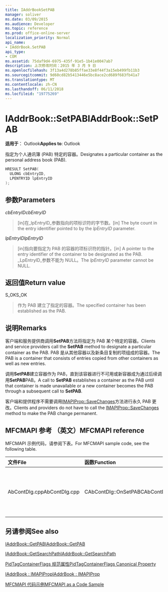 ```yaml
---
title: IAddrBookSetPAB
manager: soliver
ms.date: 03/09/2015
ms.audience: Developer
ms.topic: reference
ms.prod: office-online-server
localization_priority: Normal
api_name:
- IAddrBook.SetPAB
api_type:
- COM
ms.assetid: 75daf9d4-6975-435f-91e5-1b41e0047ab7
description: 上次修改时间：2015 年 3 月 9 日
ms.openlocfilehash: 3f13a4d278b85ffae33e8f44f3a15eb499fb11b3
ms.sourcegitcommit: 9d60cd82b5413446e5bc8ace2cd689f683fb41a7
ms.translationtype: MT
ms.contentlocale: zh-CN
ms.lasthandoff: 06/11/2018
ms.locfileid: "19775269"
---
```

# <a name="iaddrbooksetpab"></a><span data-ttu-id="03f95-103">IAddrBook::SetPAB</span><span class="sxs-lookup"><span data-stu-id="03f95-103">IAddrBook::SetPAB</span></span>

  
  
<span data-ttu-id="03f95-104">**适用于**： Outlook</span><span class="sxs-lookup"><span data-stu-id="03f95-104">**Applies to**: Outlook</span></span> 
  
<span data-ttu-id="03f95-105">指定为个人通讯簿 (PAB) 特定的容器。</span><span class="sxs-lookup"><span data-stu-id="03f95-105">Designates a particular container as the personal address book (PAB).</span></span>
  
```cpp
HRESULT SetPAB(
  ULONG cbEntryID,
  LPENTRYID lpEntryID
);
```

## <a name="parameters"></a><span data-ttu-id="03f95-106">参数</span><span class="sxs-lookup"><span data-stu-id="03f95-106">Parameters</span></span>

 <span data-ttu-id="03f95-107">_cbEntryID_</span><span class="sxs-lookup"><span data-stu-id="03f95-107">_cbEntryID_</span></span>
  
> <span data-ttu-id="03f95-108">[in]在_lpEntryID_参数指向的项标识符的字节数。</span><span class="sxs-lookup"><span data-stu-id="03f95-108">[in] The byte count in the entry identifier pointed to by the  _lpEntryID_ parameter.</span></span> 
    
 <span data-ttu-id="03f95-109">_lpEntryID_</span><span class="sxs-lookup"><span data-stu-id="03f95-109">_lpEntryID_</span></span>
  
> <span data-ttu-id="03f95-110">[in]指向要指定为 PAB 的容器的项标识符的指针。</span><span class="sxs-lookup"><span data-stu-id="03f95-110">[in] A pointer to the entry identifier of the container to be designated as the PAB.</span></span> <span data-ttu-id="03f95-111">_LpEntryID_参数不能为 NULL。</span><span class="sxs-lookup"><span data-stu-id="03f95-111">The  _lpEntryID_ parameter cannot be NULL.</span></span> 
    
## <a name="return-value"></a><span data-ttu-id="03f95-112">返回值</span><span class="sxs-lookup"><span data-stu-id="03f95-112">Return value</span></span>

<span data-ttu-id="03f95-113">S_OK</span><span class="sxs-lookup"><span data-stu-id="03f95-113">S_OK</span></span> 
  
> <span data-ttu-id="03f95-114">作为 PAB 建立了指定的容器。</span><span class="sxs-lookup"><span data-stu-id="03f95-114">The specified container has been established as the PAB.</span></span>
    
## <a name="remarks"></a><span data-ttu-id="03f95-115">说明</span><span class="sxs-lookup"><span data-stu-id="03f95-115">Remarks</span></span>

<span data-ttu-id="03f95-116">客户端和服务提供商调用**SetPAB**方法将指定为 PAB 某个特定的容器。</span><span class="sxs-lookup"><span data-stu-id="03f95-116">Clients and service providers call the **SetPAB** method to designate a particular container as the PAB.</span></span> <span data-ttu-id="03f95-117">PAB 是从其他容器以及新条目复制的项组成的容器。</span><span class="sxs-lookup"><span data-stu-id="03f95-117">The PAB is a container that consists of entries copied from other containers as well as new entries.</span></span> 
  
<span data-ttu-id="03f95-118">调用**SetPAB**建立容器作为 PAB，直到该容器进行不可用或新容器成为通过后续调用**SetPAB**PAB。</span><span class="sxs-lookup"><span data-stu-id="03f95-118">A call to **SetPAB** establishes a container as the PAB until that container is made unavailable or a new container becomes the PAB through a subsequent call to **SetPAB**.</span></span> 
  
<span data-ttu-id="03f95-119">客户端和提供程序不需要调用[IMAPIProp::SaveChanges](imapiprop-savechanges.md)方法进行永久 PAB 更改。</span><span class="sxs-lookup"><span data-stu-id="03f95-119">Clients and providers do not have to call the [IMAPIProp::SaveChanges](imapiprop-savechanges.md) method to make the PAB change permanent.</span></span> 
  
## <a name="mfcmapi-reference"></a><span data-ttu-id="03f95-120">MFCMAPI 参考 （英文）</span><span class="sxs-lookup"><span data-stu-id="03f95-120">MFCMAPI reference</span></span>

<span data-ttu-id="03f95-121">MFCMAPI 示例代码，请参阅下表。</span><span class="sxs-lookup"><span data-stu-id="03f95-121">For MFCMAPI sample code, see the following table.</span></span>
  
|<span data-ttu-id="03f95-122">**文件**</span><span class="sxs-lookup"><span data-stu-id="03f95-122">**File**</span></span>|<span data-ttu-id="03f95-123">**函数**</span><span class="sxs-lookup"><span data-stu-id="03f95-123">**Function**</span></span>|<span data-ttu-id="03f95-124">**Comment**</span><span class="sxs-lookup"><span data-stu-id="03f95-124">**Comment**</span></span>|
|:-----|:-----|:-----|
|<span data-ttu-id="03f95-125">AbContDlg.cpp</span><span class="sxs-lookup"><span data-stu-id="03f95-125">AbContDlg.cpp</span></span>  <br/> |<span data-ttu-id="03f95-126">CAbContDlg::OnSetPAB</span><span class="sxs-lookup"><span data-stu-id="03f95-126">CAbContDlg::OnSetPAB</span></span>  <br/> |<span data-ttu-id="03f95-127">MFCMAPI 使用**SetPAB**方法使指定的容器 PAB。</span><span class="sxs-lookup"><span data-stu-id="03f95-127">MFCMAPI uses the **SetPAB** method to make the specified container the PAB.</span></span>  <br/> |
   
## <a name="see-also"></a><span data-ttu-id="03f95-128">另请参阅</span><span class="sxs-lookup"><span data-stu-id="03f95-128">See also</span></span>



[<span data-ttu-id="03f95-129">IAddrBook::GetPAB</span><span class="sxs-lookup"><span data-stu-id="03f95-129">IAddrBook::GetPAB</span></span>](iaddrbook-getpab.md)
  
[<span data-ttu-id="03f95-130">IAddrBook::GetSearchPath</span><span class="sxs-lookup"><span data-stu-id="03f95-130">IAddrBook::GetSearchPath</span></span>](iaddrbook-getsearchpath.md)
  
[<span data-ttu-id="03f95-131">PidTagContainerFlags 规范属性</span><span class="sxs-lookup"><span data-stu-id="03f95-131">PidTagContainerFlags Canonical Property</span></span>](pidtagcontainerflags-canonical-property.md)
  
[<span data-ttu-id="03f95-132">IAddrBook : IMAPIProp</span><span class="sxs-lookup"><span data-stu-id="03f95-132">IAddrBook : IMAPIProp</span></span>](iaddrbookimapiprop.md)


[<span data-ttu-id="03f95-133">MFCMAPI 代码示例</span><span class="sxs-lookup"><span data-stu-id="03f95-133">MFCMAPI as a Code Sample</span></span>](mfcmapi-as-a-code-sample.md)

